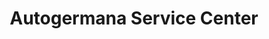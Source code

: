 ---
title: "Autogermana Service Center"
url: /guaynabo/autogermana-service-center/
shop: car repair
---